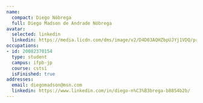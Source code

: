 ```yaml
---
name:
  compact: Diego Nóbrega
  full: Diego Madson de Andrade Nóbrega
avatar:
  selected: linkedin
  linkedin: https://media.licdn.com/dms/image/v2/D4D03AQHZbpUJYj1VDQ/profile-displayphoto-shrink_400_400/profile-displayphoto-shrink_400_400/0/1675812699384?e=1732752000&v=beta&t=h045fl3z6fE3feUkULFWDFC93V9LX5zmQSihNTefXGE
occupations:
- id: 20082370154
  type: student
  campus: ifpb-jp
  course: cstsi
  isFinished: true
addresses:
  email: diegomadson@msn.com
  linkedin: https://www.linkedin.com/in/diego-n%C3%B3brega-b8854b2b/
---
```

